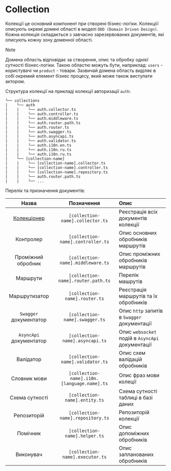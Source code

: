 # Collection

Колекції це основний компонент при створені бізнес-логіки. Колекціії описують окремі домені області в моделі `DDD (Domain Driven Design)`. Кожна колекція складається з завчасно зарезервованих документів, які описують кожну зону доменної області. 

> [!NOTE]
> Домена область відповідає за створення, опис та обробку однієї сутності бізнес-логіки. Такою областю можуть бути, наприклад: `users` - користувачі чи `product` - товари. 
> Зазвичай домена область виділяє в собі окремий елемент бізнес процесу, який може також виступати актором.


Cтруктура колекції на прикладі колекції авторизації `auth`:

```
└── collections
|    └── auth
|    |    └── auth.collector.ts
|    |    └── auth.controller.ts
|    |    └── auth.middleware.ts
|    |    └── auth.router.path.ts
|    |    └── auth.router.ts
|    |    └── auth.swagger.ts
|    |    └── auth.asyncapi.ts
|    |    └── auth.validator.ts
|    |    └── auth.i10n.en.ts
|    |    └── auth.i10n.ru.ts
|    |    └── auth.i10n.ru.ts
|    └── [collection-name]
|    |    └── [collection-name].collector.ts
|    |    └── [collection-name].controller.ts
|    |    └── [collection-name].repository.ts
|    |    └── auth.router.path.ts
|    |    └── ...
```

Перелік та призначення документів:

| Назва | Позначення | Опис | 
| :---: | :--------: | :--- | 
| [Колекціонер](#контролер) | `[collection-name].collector.ts` | Реєстрація всіх документів колекції | 
| Контролер | `[collection-name].controller.ts` | Опис основних обробників маршрутів | 
| Проміжний обробник | `[collection-name].middleware.ts` | Опис проміжних обробників маршрутів | 
| Маршрути | `[collection-name].router.path.ts` | Перелік машрутів | 
| Маршрутизатор | `[collection-name].router.ts` | Реєстрація маршрутів та їх обробників | 
| `Swagger` документатор | `[collection-name].swagger.ts` | Опис `http` запитів в `Swagger` документації | 
| `AsyncApi` документатор | `[collection-name].asyncapi.ts` | Опис `websocket` подій в `AsyncApi` документації | 
| Валідатор | `[collection-name].validator.ts` | Опис схем валідацій обробників | 
| Словник мови | `[collection-name].i10n.[language.name].ts` | Опис фраз мови колеції | 
| Схема сутності | `[collection-name].entity.ts` | Схема сутності таблиці в базі даних | 
| Репозиторій | `[collection-name].repository.ts` | Репозиторій колекції | 
| Помічник | `[collection-name].helper.ts` | Опис допоміжних обробників | 
| Виконувач | `[collection-name].executor.ts` | Опис запланованих обробників | 
